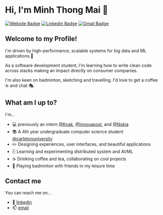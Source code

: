 # Hi, I'm Minh Thong Mai 🌻

[![Website Badge](https://img.shields.io/badge/-minhthongmai.com-EF444F?style=flat&logo=google-chrome&logoColor=white&link=https://minhthongmai.com)](https://minhthongmai.com)
[![Linkedin Badge](https://img.shields.io/badge/-LindedIn-EF444F?style=flat&logo=Linkedin&logoColor=white&link=https://www.linkedin.com/in/tom-mai/)](https://www.linkedin.com/in/tom-mai/)
[![Gmail Badge](https://img.shields.io/badge/-tommai@cmail.carleton.ca-EF444F?style=flat&logo=Gmail&logoColor=white&link=mailto:tommai@cmail.carleton.ca)](mailto:tommai@cmail.carleton.ca)

## Welcome to my Profile!

I'm driven by high-performance, scalable systems for big data and ML applications.🎯

As a software development student, I'm learning how to write clean code across stacks making an impact directly on consumer companies.

I'm also keen on badminton, sketching and travelling. I'd love to get a coffee ☕️ and chat 🎭.

## What am I up to?

I'm...
- 💻 previously an intern [@Knak]([https://amazon.ca/](https://knak.com/)), [@Innovapost]([https://www.getmagical.com/](https://innovapost.com/)), and [@Nokia](https://www.nokia.com/)
- 📚 A 4th year undergraduate computer science student [@carletonuniversity](https://carleton.ca)
- ✏️ Designing experiences, user interfaces, and beautiful applications
- 🗄 Learning and experimenting distributed system and AI/ML
- ☕ Drinking coffee and tea, collaborating on cool projects
- 🏸 Playing badminton with friends in my leisure time

## Contact me

You can reach me on...
- 🔖 [linkedin](https://www.linkedin.com/in/tom-mai/)
- 📫 [email](mailto:tommai@cmail.carleton.ca)
<!--
**MinhThong14/MinhThong14** is a ✨ _special_ ✨ repository because its `README.md` (this file) appears on your GitHub profile.

Here are some ideas to get you started:

- 🔭 I’m currently working on ...
- 🌱 I’m currently learning ...
- 👯 I’m looking to collaborate on ...
- 🤔 I’m looking for help with ...
- 💬 Ask me about ...
- 📫 How to reach me: ...
- 😄 Pronouns: ...
- ⚡ Fun fact: ...
-->
